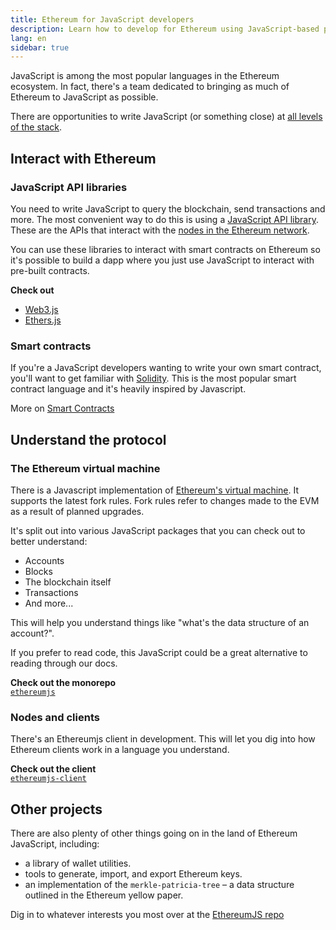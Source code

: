 ```yaml
---
title: Ethereum for JavaScript developers
description: Learn how to develop for Ethereum using JavaScript-based projects and tooling
lang: en
sidebar: true
---
```


JavaScript is among the most popular languages in the Ethereum ecosystem. In fact, there's a team dedicated to bringing as much of Ethereum to JavaScript as possible.

There are opportunities to write JavaScript (or something close) at [all levels of the stack](/en/developers/docs/ethereum-stack/).

## Interact with Ethereum

### JavaScript API libraries

You need to write JavaScript to query the blockchain, send transactions and more. The most convenient way to do this is using a [JavaScript API library](/en/developers/docs/javascript-client-libraries/). These are the APIs that interact with the [nodes in the Ethereum network](/en/developers/docs/clients-and-nodes/).

You can use these libraries to interact with smart contracts on Ethereum so it's possible to build a dapp where you just use JavaScript to interact with pre-built contracts.

**Check out**

- [Web3.js](https://web3js.readthedocs.io/)
- [Ethers.js](https://docs.ethers.io/)

### Smart contracts

If you're a JavaScript developers wanting to write your own smart contract, you'll want to get familiar with [Solidity](https://solidity.readthedocs.io). This is the most popular smart contract language and it's heavily inspired by Javascript.

More on [Smart Contracts](/en/developers/docs/smart-contracts/)

## Understand the protocol

### The Ethereum virtual machine

There is a Javascript implementation of [Ethereum's virtual machine](/en/developers/docs/evm/). It supports the latest fork rules. Fork rules refer to changes made to the EVM as a result of planned upgrades.

It's split out into various JavaScript packages that you can check out to better understand:

- Accounts
- Blocks
- The blockchain itself
- Transactions
- And more...

This will help you understand things like "what's the data structure of an account?".

If you prefer to read code, this JavaScript could be a great alternative to reading through our docs.

**Check out the monorepo**  
[`ethereumjs`](https://github.com/ethereumjs/ethereumjs-vm)

### Nodes and clients

There's an Ethereumjs client in development. This will let you dig into how Ethereum clients work in a language you understand.

**Check out the client**  
[`ethereumjs-client`](https://github.com/ethereumjs/ethereumjs-client)

## Other projects

There are also plenty of other things going on in the land of Ethereum JavaScript, including:

- a library of wallet utilities.
- tools to generate, import, and export Ethereum keys.
- an implementation of the `merkle-patricia-tree` – a data structure outlined in the Ethereum yellow paper.

Dig in to whatever interests you most over at the [EthereumJS repo](https://github.com/ethereumjs)
